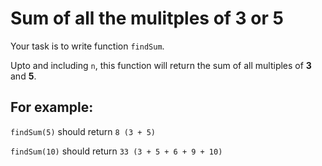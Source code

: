 # **Sum of all the mulitples of 3 or 5**

Your task is to write function `findSum`.

Upto and including `n`, this function will return the sum of all multiples of **3** and **5**.

## **For example:**

`findSum(5)` should return `8 (3 + 5)`

`findSum(10)` should return `33 (3 + 5 + 6 + 9 + 10)`
